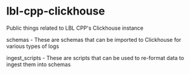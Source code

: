 # lbl-cpp-clickhouse
Public things related to LBL CPP's Clickhouse instance

schemas - These are schemas that can be imported to Clickhouse for various types of logs

ingest_scripts - These are scripts that can be used to re-format data to ingest them into schemas
